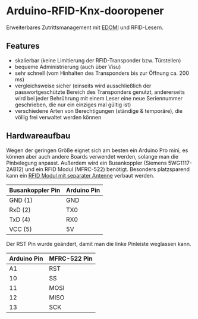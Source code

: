 # Arduino-RFID-Knx-dooropener
Erweiterbares Zutrittsmanagement mit [EDOMI](http://www.edomi.de/) und RFID-Lesern.

## Features
* skalierbar (keine Limitierung der RFID-Transponder bzw. Türstellen)
* bequeme Administrierung (auch über Visu)
* sehr schnell (vom Hinhalten des Transponders bis zur Öffnung ca. 200 ms)
* vergleichsweise sicher (einseits wird ausschließlich der passwortgeschützte Bereich des Transponders genutzt, andererseits wird bei jeder Behrührung mit einem Leser eine neue Seriennummer geschrieben, die nur ein einziges mal gültig ist)
* verschiedene Arten von Berechtigungen (ständige & temporäre), die völlig frei verwaltet werden können

## Hardwareaufbau
Wegen der geringen Größe eignet sich am besten ein Arduino Pro mini, es können aber auch andere Boards verwendet werden, solange man die Pinbelegung anpasst. Außerdem wird ein Busankoppler (Siemens 5WG1117-2AB12) und ein RFID Modul (MFRC-522) benötigt. Besonders platzsparend kann ein [RFID Modul mit separater Antenne](http://www.ebay.de/itm/RC522-RFID-Read-Write-Card-Module-IC-RF-Card-Inductive-13-56MHz-Separate-/322198553776?hash=item4b0487c4b0:g:5-QAAOSwRgJXj07I) verbaut werden.

| Busankoppler Pin | Arduino Pin |
| -----------------|-------------|
| GND (1)          | GND         |
| RxD (2)          | TX0         |
| TxD (4)          | RX0         |
| VCC (5)          | 5V          |

Der RST Pin wurde geändert, damit man die linke Pinleiste weglassen kann.

| Arduino Pin | MFRC-522 Pin |
| ------------|--------------|
| A1          | RST          |
| 10          | SS           |
| 11          | MOSI         |
| 12          | MISO         |
| 13          | SCK          |
